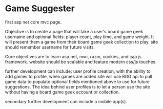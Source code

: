 # Game Suggester
 first asp net core mvc page.
 
Objective is to create a page that will take a user's board game geek username and optional fields: player count, play time, and game weight. It will present them a game from their board game geek collection to play. site should remember username for future visits.

Core objectives are to learn asp.net, mvc, razor, cookies, and js/a js framework. website should be scalable and feature modern css/js touches.

further development can include: user profile creation, with the ability to add games to profile, when games are added site will use BGG api to pull game data to populate optional fields mentioned above to use for future suggestions. The idea behind user profiles is to let a person use the site without having a board game geek account or collection.

secondary further development can include a mobile app(s).
